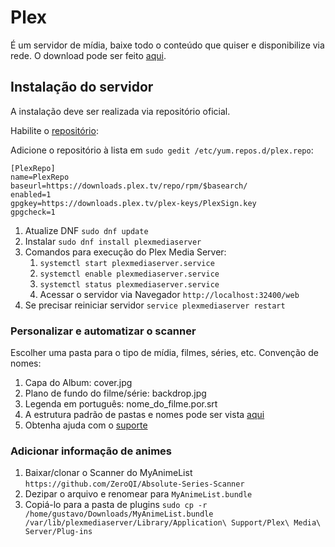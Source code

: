 # Plex

É um servidor de mídia, baixe todo o conteúdo que quiser e disponibilize via rede. O download pode ser feito [aqui](https://www.plex.tv/pt-br/media-server-downloads/#plex-media-server).

## Instalação do servidor

A instalação deve ser realizada via repositório oficial.

Habilite o [repositório](https://support.plex.tv/articles/235974187-enable-repository-updating-for-supported-linux-server-distributions/):

Adicione o repositório à lista em `sudo gedit /etc/yum.repos.d/plex.repo`:

```repo
[PlexRepo]
name=PlexRepo
baseurl=https://downloads.plex.tv/repo/rpm/$basearch/
enabled=1
gpgkey=https://downloads.plex.tv/plex-keys/PlexSign.key
gpgcheck=1
```

1. Atualize DNF `sudo dnf update`
2. Instalar `sudo dnf install plexmediaserver`
3. Comandos para execução do Plex Media Server:
   1. `systemctl start plexmediaserver.service`
   2. `systemctl enable plexmediaserver.service`
   3. `systemctl status plexmediaserver.service`
   4. Acessar o servidor via Navegador `http://localhost:32400/web`
4. Se precisar reiniciar servidor `service plexmediaserver restart`

### Personalizar e automatizar o scanner

Escolher uma pasta para o tipo de mídia, filmes, séries, etc. Convenção de nomes:

1. Capa do Album: cover.jpg
2. Plano de fundo do filme/série: backdrop.jpg
3. Legenda em português: nome_do_filme.por.srt
4. A estrutura padrão de pastas e nomes pode ser vista [aqui](https://support.plex.tv/articles/naming-and-organizing-your-tv-show-files/)
5. Obtenha ajuda com o [suporte](https://support.plex.tv/articles/)

### Adicionar informação de animes

1. Baixar/clonar o Scanner do MyAnimeList `https://github.com/ZeroQI/Absolute-Series-Scanner`
2. Dezipar o arquivo e renomear para `MyAnimeList.bundle`
3. Copiá-lo para a pasta de plugins `sudo cp -r /home/gustavo/Downloads/MyAnimeList.bundle /var/lib/plexmediaserver/Library/Application\ Support/Plex\ Media\ Server/Plug-ins`
